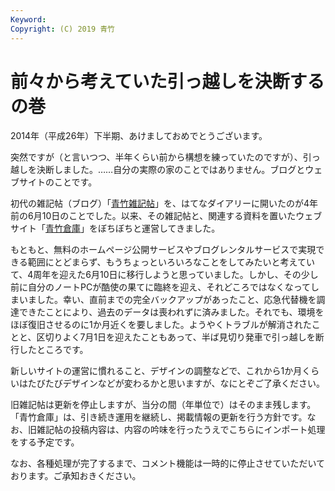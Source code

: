 ```yaml
---
Keyword: 
Copyright: (C) 2019 青竹
---
```


# 前々から考えていた引っ越しを決断するの巻

2014年（平成26年）下半期、あけましておめでとうございます。

突然ですが（と言いつつ、半年くらい前から構想を練っていたのですが）、引っ越しを決断しました。……自分の実際の家のことではありません。ブログとウェブサイトのことです。

初代の雑記帖（ブログ）「[青竹雑記帖](http://d.hatana.ne.jp/aotake91/ "青竹雑記帖")」を、はてなダイアリーに開いたのが4年前の6月10日のことでした。以来、その雑記帖と、関連する資料を置いたウェブサイト「[青竹倉庫](http://aotake91.yu-nagi.com/ "青竹倉庫")」をぼちぼちと運営してきました。

もともと、無料のホームページ公開サービスやブログレンタルサービスで実現できる範囲にとどまらず、もうちょっといろいろなことをしてみたいと考えていて、4周年を迎えた6月10日に移行しようと思っていました。しかし、その少し前に自分のノートPCが酷使の果てに臨終を迎え、それどころではなくなってしまいました。幸い、直前までの完全バックアップがあったこと、応急代替機を調達できたことにより、過去のデータは喪われずに済みました。それでも、環境をほぼ復旧させるのに1か月近くを要しました。ようやくトラブルが解消されたことと、区切りよく7月1日を迎えたこともあって、半ば見切り発車で引っ越しを断行したところです。

新しいサイトの運営に慣れること、デザインの調整などで、これから1か月くらいはたびたびデザインなどが変わるかと思いますが、なにとぞご了承ください。

旧雑記帖は更新を停止しますが、当分の間（年単位で）はそのまま残します。「青竹倉庫」は、引き続き運用を継続し、掲載情報の更新を行う方針です。なお、旧雑記帖の投稿内容は、内容の吟味を行ったうえでこちらにインポート処理をする予定です。

なお、各種処理が完了するまで、コメント機能は一時的に停止させていただいております。ご承知おきください。

